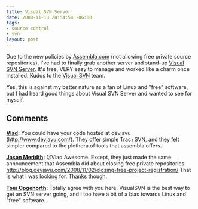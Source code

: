 ```yaml
---
title: Visual SVN Server
date: 2008-11-13 20:54:54 -06:00
tags:
- source control
- svn
layout: post
---
```


Due to the new policies by [Assembla.com](http://www.assembla.com) (not allowing free private source repositories), I've had to finally grab another server and stand-up [Visual SVN Server](http://www.visualsvn.com/server/). It's free, VERY easy to manage and worked like a charm once installed. Kudos to the [Visual SVN](http://www.visualsvn.com/) team.

Yes, this is against my better nature as a fan of Linux and "free" software, but I had heard good things about Visual SVN Server and wanted to see for myself.

## Comments

**[Vlad](#296 "2008-11-17 14:43:17"):** You could have your code hosted at devjavu (http://www.devjavu.com/). They offer simple Trac+SVN, and they felt simpler compared to the plethora of tools that assembla offers.

**[Jason Meridth](#297 "2008-11-17 14:47:44"):** @Vlad Awesome. Except, they just made the same announcement that Assembla did about closing free private repositories: http://blog.devjavu.com/2008/11/02/closing-free-project-registration/ That is what I was looking for. Thanks though.

**[Tom Opgenorth](#298 "2008-11-17 18:05:15"):** Totally agree with you here. VisualSVN is the best way to get an SVN server going, and I too have a bit of a bias towards Linux and "free" software.
